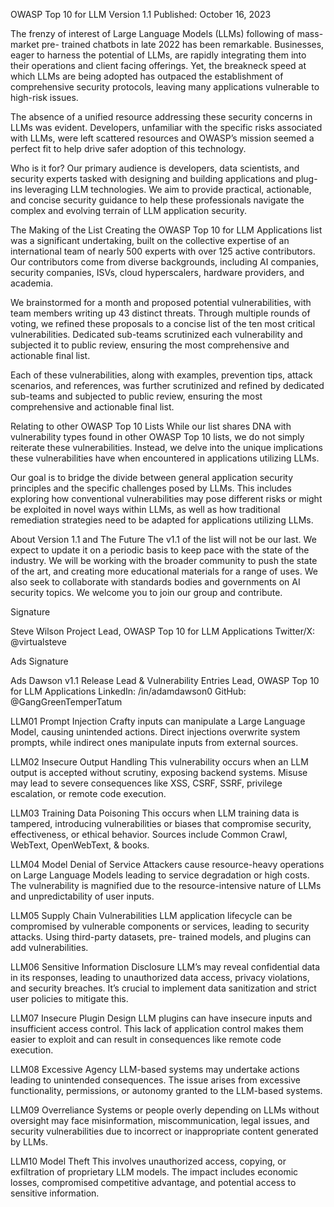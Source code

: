 ﻿OWASP Top 10 for LLM
Version 1.1
Published: October 16, 2023


The frenzy of interest of Large Language Models (LLMs) following of mass-market pre- trained chatbots in late 2022 has been remarkable. Businesses, eager to harness the potential of LLMs, are rapidly integrating them into their operations and client facing offerings. Yet, the breakneck speed at which LLMs are being adopted has outpaced the establishment of comprehensive security protocols, leaving many applications vulnerable to high-risk issues.

The absence of a unified resource addressing these security concerns in LLMs was evident. Developers, unfamiliar with the specific risks associated with LLMs, were left scattered resources and OWASP’s mission seemed a perfect fit to help drive safer adoption of this technology.

Who is it for?
Our primary audience is developers, data scientists, and security experts tasked with designing and building applications and plug-ins leveraging LLM technologies. We aim to provide practical, actionable, and concise security guidance to help these professionals navigate the complex and evolving terrain of LLM application security.

The Making of the List
Creating the OWASP Top 10 for LLM Applications list was a significant undertaking, built on the collective expertise of an international team of nearly 500 experts with over 125 active contributors. Our contributors come from diverse backgrounds, including AI companies, security companies, ISVs, cloud hyperscalers, hardware providers, and academia.

We brainstormed for a month and proposed potential vulnerabilities, with team members writing up 43 distinct threats. Through multiple rounds of voting, we refined these proposals to a concise list of the ten most critical vulnerabilities. Dedicated sub-teams scrutinized each vulnerability and subjected it to public review, ensuring the most comprehensive and actionable final list.

Each of these vulnerabilities, along with examples, prevention tips, attack scenarios, and references, was further scrutinized and refined by dedicated sub-teams and subjected to public review, ensuring the most comprehensive and actionable final list.

Relating to other OWASP Top 10 Lists
While our list shares DNA with vulnerability types found in other OWASP Top 10 lists, we do not simply reiterate these vulnerabilities. Instead, we delve into the unique implications these vulnerabilities have when encountered in applications utilizing LLMs.

Our goal is to bridge the divide between general application security principles and the specific challenges posed by LLMs. This includes exploring how conventional vulnerabilities may pose different risks or might be exploited in novel ways within LLMs, as well as how traditional remediation strategies need to be adapted for applications utilizing LLMs.

About Version 1.1 and The Future
The v1.1 of the list will not be our last. We expect to update it on a periodic basis to keep pace with the state of the industry. We will be working with the broader community to push the state of the art, and creating more educational materials for a range of uses. We also seek to collaborate with standards bodies and governments on AI security topics. We welcome you to join our group and contribute.


Signature

Steve Wilson
Project Lead, OWASP Top 10 for LLM Applications
Twitter/X: @virtualsteve


Ads Signature

Ads Dawson
v1.1 Release Lead & Vulnerability Entries Lead, OWASP Top 10 for LLM Applications
LinkedIn: /in/adamdawson0
GitHub: @GangGreenTemperTatum

LLM01
Prompt Injection
Crafty inputs can manipulate a Large Language Model, causing unintended actions. Direct injections overwrite system prompts, while indirect ones manipulate inputs from external sources.

LLM02
Insecure Output Handling
This vulnerability occurs when an LLM output is accepted without scrutiny, exposing backend systems. Misuse may lead to severe consequences like XSS, CSRF, SSRF, privilege escalation, or remote code execution.

LLM03
Training Data Poisoning
This occurs when LLM training data is tampered, introducing vulnerabilities or biases that compromise security, effectiveness, or ethical behavior. Sources include Common Crawl, WebText, OpenWebText, & books.

LLM04
Model Denial of Service
Attackers cause resource-heavy operations on Large Language Models leading to service degradation or high costs. The vulnerability is magnified due to the resource-intensive nature of LLMs and unpredictability of user inputs.

LLM05
Supply Chain Vulnerabilities
LLM application lifecycle can be compromised by vulnerable components or services, leading to security attacks. Using third-party datasets, pre- trained models, and plugins can add vulnerabilities.

LLM06
Sensitive Information Disclosure
LLM’s may reveal confidential data in its responses, leading to unauthorized data access, privacy violations, and security breaches. It’s crucial to implement data sanitization and strict user policies to mitigate this.

LLM07
Insecure Plugin Design
LLM plugins can have insecure inputs and insufficient access control. This lack of application control makes them easier to exploit and can result in consequences like remote code execution.

LLM08
Excessive Agency
LLM-based systems may undertake actions leading to unintended consequences. The issue arises from excessive functionality, permissions, or autonomy granted to the LLM-based systems.

LLM09
Overreliance
Systems or people overly depending on LLMs without oversight may face misinformation, miscommunication, legal issues, and security vulnerabilities due to incorrect or inappropriate content generated by LLMs.

LLM10
Model Theft
This involves unauthorized access, copying, or exfiltration of proprietary LLM models. The impact includes economic losses, compromised competitive advantage, and potential access to sensitive information.
